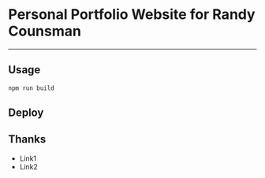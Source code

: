 # Personal Portfolio Website for Randy Counsman


---
## Usage
```sh
npm run build
```

## Deploy

## Thanks
- Link1
- Link2